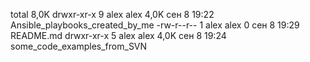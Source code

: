 total 8,0K
drwxr-xr-x 9 alex alex 4,0K сен  8 19:22 Ansible_playbooks_created_by_me
-rw-r--r-- 1 alex alex    0 сен  8 19:29 README.md
drwxr-xr-x 5 alex alex 4,0K сен  8 19:24 some_code_examples_from_SVN

